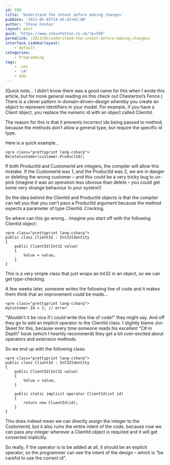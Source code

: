 ```yaml
---
id: 599
title: 'Understand the intent before making changes'
pubDate: '2013-05-03T14:45:42+01:00'
author: 'Steve Fenton'
layout: post
guid: 'https://www.stevefenton.co.uk/?p=599'
permalink: /2013/05/understand-the-intent-before-making-changes/
interface_sidebarlayout:
    - default
categories:
    - Programming
tags:
    - .net
    - 'c#'
    - ddd
---
```


(Quick note… I didn’t know there was a good name for this when I wrote this article, but for more general reading on this check out Chesterton’s Fence.) There is a clever pattern in domain-driven-design whereby you create an object to represent identifiers in your model. For example, if you have a Client object, you replace the numeric id with an object called ClientId.

The reason for this is that it prevents incorrect ids being passed to method, because the methods don’t allow a general type, but require the specific id type.

Here is a quick example…

```
<pre class="prettyprint lang-csharp">
DeleteCustomer(customer.ProductId);
```

If both ProductId and CustomerId are integers, the compiler will allow this mistake. If the CustomerId was 1, and the ProductId was 2, we are in danger or deleting the wrong customer – and this could be a very tricky bug to un-pick (imagine it was an operation less obvious than delete – you could get some very strange behaviour in your system!)

So the idea behind the ClientId and ProductId objects is that the compiler can tell you that you can’t pass a ProductId argument because the method expects a parameter of type ClientId. Cracking.

So where can this go wrong… Imagine you start off with the following ClientId object:

```
<pre class="prettyprint lang-csharp">
public class ClientId : Int32Identity
{
    public ClientId(Int32 value)
    {
        Value = value;
    }
}
```

This is a very simple class that just wraps an Int32 in an object, so we can get type-checking.

A few weeks later, someone writes the following line of code and it makes them think that an improvement could be made…

```
<pre class="prettyprint lang-csharp">
myCustomer.Id = 1; // error
```

“Wouldn’t it be nice if I *could* write this line of code!” they might say. And off they go to add an implicit operator to the ClientId class. I slightly blame Jon Skeet for this, because every time someone reads his excellent “C# in Depth” book (which I heartily recommend) they get a bit over-excited about operators and extension methods.

So we end up with the following class:

```
<pre class="prettyprint lang-csharp">
public class ClientId : Int32Identity
{
    public ClientId(Int32 value)
    {
        Value = value;
    }
    
    public static implicit operator ClientId(int id)
    {
        return new ClientId(id);
    }
}
```

This does indeed mean we can directly assign the integer to the CustomerId, but it also ruins the entire intent of the code, because now we can pass any integer wherever a ClientId object is required and it will get converted implicitly.

So really, if the operator is to be added at all, it should be an explicit operator, so the programmer can see the intent of the design – which is “be careful to use the correct id”.